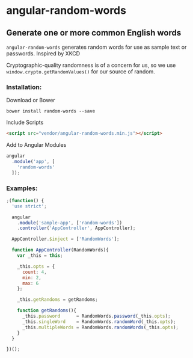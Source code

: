 # angular-random-words

## Generate one or more common English words

`angular-random-words` generates random words for use as sample text or passwords. Inspired by XKCD

Cryptographic-quality randomness is of a concern for us, so we use ```window.crypto.getRandomValues()``` for our source of random.

### Installation:

Download or Bower
```
bower install random-words --save
```

Include Scripts
```html
<script src="vendor/angular-random-words.min.js"></script>
```

Add to Angular Modules
```js
angular
  .module('app', [
    'random-words'
  ]);
```

### Examples:

```js
;(function() {
  'use strict';

  angular
    .module('sample-app', ['random-words'])
    .controller('AppController', AppController);

  AppController.$inject = ['RandomWords'];

  function AppController(RandomWords){
    var _this = this;

    _this.opts = {
      count: 4,
      min: 2,
      max: 6
    };

    _this.getRandoms = getRandoms;

    function getRandoms(){
      _this.password      = RandomWords.password(_this.opts);
      _this.singleWord    = RandomWords.randomWord(_this.opts);
      _this.multipleWords = RandomWords.randomWords(_this.opts);
    }
  }

})();
```
